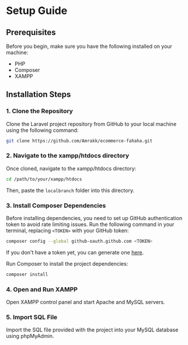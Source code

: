 # Setup Guide

## Prerequisites

Before you begin, make sure you have the following installed on your machine:

-   PHP
-   Composer
-   XAMPP

## Installation Steps

### 1. Clone the Repository

Clone the Laravel project repository from GitHub to your local machine using the following command:

```bash
git clone https://github.com/Amrakk/ecommerce-fahaha.git
```

### 2. Navigate to the xampp/htdocs directory

Once cloned, navigate to the xampp/htdocs directory:

```bash
cd /path/to/your/xampp/htdocs
```

Then, paste the `localbranch` folder into this directory.

### 3. Install Composer Dependencies

Before installing dependencies, you need to set up GitHub authentication token to avoid rate limiting issues. Run the following command in your terminal, replacing `<TOKEN>` with your GitHub token:

```bash
composer config --global github-oauth.github.com <TOKEN>
```

If you don't have a token yet, you can generate one [here](https://github.com/settings/tokens/new?scopes=repo).

Run Composer to install the project dependencies:

```bash
composer install
```

### 4. Open and Run XAMPP

Open XAMPP control panel and start Apache and MySQL servers.

### 5. Import SQL File

Import the SQL file provided with the project into your MySQL database using phpMyAdmin.
